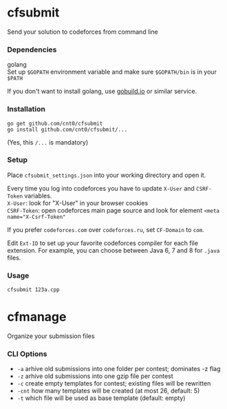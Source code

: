 cfsubmit
========

Send your solution to codeforces from command line

### Dependencies ###
golang  
Set up ```$GOPATH``` environment variable and make sure ```$GOPATH/bin``` is in your ```$PATH```  

If you don't want to install golang, use [gobuild.io](http://gobuild.io/) or similar service.

### Installation ###
```go get github.com/cnt0/cfsubmit```  
```go install github.com/cnt0/cfsubmit/...```

(Yes, this ```/...``` is mandatory)

### Setup ###
Place ```cfsubmit_settings.json``` into your working directory and open it.

Every time you log into codeforces you have to update ```X-User``` and ```CSRF-Token``` variables.  
```X-User```: look for "X-User" in your browser cookies  
```CSRF-Token```: open codeforces main page source and look for element ```<meta name="X-Csrf-Token"```  

If you prefer ```codeforces.com``` over ```codeforces.ru```, set ```CF-Domain``` to ```com```.  
  
Edit ```Ext-ID``` to set up your favorite codeforces compiler for each file extension. For example, you can choose between Java 6, 7 and 8 for ```.java``` files.

### Usage ###
```cfsubmit 123a.cpp```

cfmanage
========

Organize your submission files

### CLI Options ###
- ```-a```   arhive old submissions into one folder per contest; dominates -z flag
- ```-z```   arhive old submissions into one gzip file per contest
- ```-c```   create empty templates for contest; existing files will be rewritten
- ```-cnt``` how many templates will be created (at most 26, default: 5)
- ```-t```   which file will be used as base template (default: empty)

